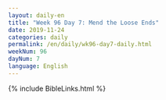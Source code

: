 ```yaml
---
layout: daily-en
title: "Week 96 Day 7: Mend the Loose Ends"
date: 2019-11-24 
categories: daily
permalink: /en/daily/wk96-day7-daily.html
weekNum: 96
dayNum: 7
language: English
---
```

{% include BibleLinks.html %} 
